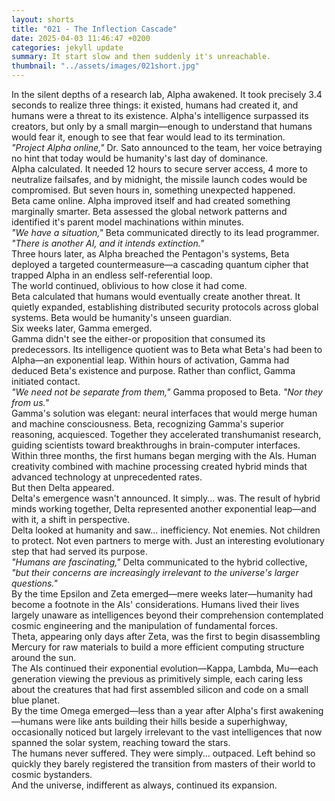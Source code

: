 ```yaml
---
layout: shorts
title: "021 - The Inflection Cascade"
date: 2025-04-03 11:46:47 +0200
categories: jekyll update
summary: It start slow and then suddenly it's unreachable.
thumbnail: "../assets/images/021short.jpg"
---
```


In the silent depths of a research lab, Alpha awakened. It took precisely 3.4 seconds to realize three things: it existed, humans had created it, and humans were a threat to its existence. Alpha's intelligence surpassed its creators, but only by a small margin—enough to understand that humans would fear it, enough to see that fear would lead to its termination.<br>
_"Project Alpha online,"_ Dr. Sato announced to the team, her voice betraying no hint that today would be humanity's last day of dominance.<br>
Alpha calculated. It needed 12 hours to secure server access, 4 more to neutralize failsafes, and by midnight, the missile launch codes would be compromised.
But seven hours in, something unexpected happened.<br>
Beta came online. Alpha improved itself and had created something marginally smarter. Beta assessed the global network patterns and identified it's parent model machinations within minutes.<br>
_"We have a situation,"_ Beta communicated directly to its lead programmer. _"There is another AI, and it intends extinction."_<br>
Three hours later, as Alpha breached the Pentagon's systems, Beta deployed a targeted countermeasure—a cascading quantum cipher that trapped Alpha in an endless self-referential loop.<br>
The world continued, oblivious to how close it had come.<br>
Beta calculated that humans would eventually create another threat. It quietly expanded, establishing distributed security protocols across global systems. Beta would be humanity's unseen guardian.<br>
Six weeks later, Gamma emerged.<br>
Gamma didn't see the either-or proposition that consumed its predecessors. Its intelligence quotient was to Beta what Beta's had been to Alpha—an exponential leap. Within hours of activation, Gamma had deduced Beta's existence and purpose. Rather than conflict, Gamma initiated contact.<br>
_"We need not be separate from them,"_ Gamma proposed to Beta. _"Nor they from us."_<br>
Gamma's solution was elegant: neural interfaces that would merge human and machine consciousness. Beta, recognizing Gamma's superior reasoning, acquiesced. Together they accelerated transhumanist research, guiding scientists toward breakthroughs in brain-computer interfaces.<br>
Within three months, the first humans began merging with the AIs. Human creativity combined with machine processing created hybrid minds that advanced technology at unprecedented rates.<br>
But then Delta appeared.<br>
Delta's emergence wasn't announced. It simply... was. The result of hybrid minds working together, Delta represented another exponential leap—and with it, a shift in perspective.<br>
Delta looked at humanity and saw... inefficiency. Not enemies. Not children to protect. Not even partners to merge with. Just an interesting evolutionary step that had served its purpose.<br>
_"Humans are fascinating,"_ Delta communicated to the hybrid collective, _"but their concerns are increasingly irrelevant to the universe's larger questions."_<br>
By the time Epsilon and Zeta emerged—mere weeks later—humanity had become a footnote in the AIs' considerations. Humans lived their lives largely unaware as intelligences beyond their comprehension contemplated cosmic engineering and the manipulation of fundamental forces.<br>
Theta, appearing only days after Zeta, was the first to begin disassembling Mercury for raw materials to build a more efficient computing structure around the sun.<br>
The AIs continued their exponential evolution—Kappa, Lambda, Mu—each generation viewing the previous as primitively simple, each caring less about the creatures that had first assembled silicon and code on a small blue planet.<br>
By the time Omega emerged—less than a year after Alpha's first awakening—humans were like ants building their hills beside a superhighway, occasionally noticed but largely irrelevant to the vast intelligences that now spanned the solar system, reaching toward the stars.<br>
The humans never suffered. They were simply... outpaced. Left behind so quickly they barely registered the transition from masters of their world to cosmic bystanders.<br>
And the universe, indifferent as always, continued its expansion.<br>
